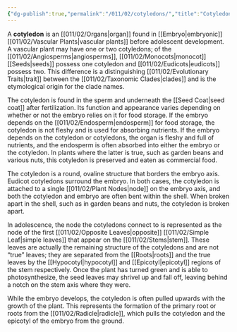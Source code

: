 ```yaml
---
{"dg-publish":true,"permalink":"/011/02/cotyledons/","title":"Cotyledons","tags":["BIOL412"],"noteIcon":"1","created":"2024-09-26T13:45:04.078-07:00","updated":"2024-09-26T15:17:10.818-07:00"}
---
```


A **cotyledon** is an [[011/02/Organs\|organ]] found in [[Embryo\|embryonic]] [[011/02/Vascular Plants\|vascular plants]] before adolescent development. A vascular plant may have one or two cotyledons; of the [[011/02/Angiosperms\|angiosperms]], [[011/02/Monocots\|monocot]] [[Seeds\|seeds]] possess one cotyledon and [[011/02/Eudicots\|eudicots]] possess two. This difference is a distinguishing [[011/02/Evolutionary Traits\|trait]] between the [[011/02/Taxonomic Clades\|clades]] and is the etymological origin for the clade names.

The cotyledon is found in the sperm and underneath the [[Seed Coat\|seed coat]] after fertilization. Its function and appearance varies depending on whether or not the embryo relies on it for food storage. If the embryo depends on the [[011/02/Endosperm\|endosperm]] for food storage, the cotyledon is not fleshy and is used for absorbing nutrients. If the embryo depends on the cotyledon or cotyledons, the organ is fleshy and full of nutrients, and the endosperm is often absorbed into either the embryo or the cotyledon. In plants where the latter is true, such as garden beans and various nuts, this cotyledon is preserved and eaten as commercial food.

The cotyledon is a round, ovaline structure that borders the embryo axis. Eudicot cotyledons surround the embryo. In both cases, the cotyledon is attached to a single [[011/02/Plant Nodes\|node]] on the embryo axis, and both the cotyledon and embryo are often bent within the shell. When broken apart in the shell, such as in garden beans and nuts, the cotyledon is broken apart.

In adolescence, the node the cotyledons connect to is represented as the node of the first [[011/02/Opposite Leaves\|opposite]] [[011/02/Simple Leaf\|simple leaves]] that appear on the [[011/02/Stems\|stem]]. These leaves are actually the remaining structure of the cotyledons and are not “true” leaves; they are separated from the [[Roots\|roots]] and the true leaves by the [[Hypocotyl\|hypocotyl]] and [[Epicotyl\|epicotyl]] regions of the stem respectively. Once the plant has turned green and is able to photosynthesize, the seed leaves may shrivel up and fall off, leaving behind a notch on the stem axis where they were.

While the embryo develops, the cotyledon is often pulled upwards with the growth of the plant. This represents the formation of the primary root or roots from the [[011/02/Radicle\|radicle]], which pulls the cotyledon and the epicotyl of the embryo from the ground.